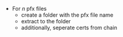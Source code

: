 * For *n* pfx files
	* create a folder with the pfx file name
	* extract to the folder
	* additionally, seperate certs from chain

